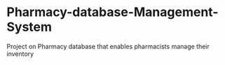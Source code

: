 # Pharmacy-database-Management-System
Project on Pharmacy database that enables pharmacists manage their inventory 
